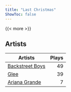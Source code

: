 ```yaml
---
title: "Last Christmas"
ShowToc: false
---
```


{{< more >}}

## Artists
Artists | Plays 
----- | -----: 
[Backstreet Boys](/artists/backstreet-boys-36645) | 49
[Glee](/artists/glee-30032566) | 39
[Ariana Grande](/artists/ariana-grande-678625) | 7

